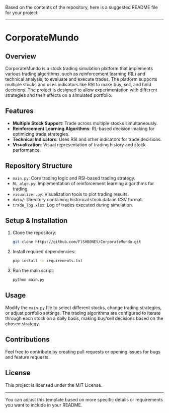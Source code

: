 Based on the contents of the repository, here is a suggested README file for your project:

---

# CorporateMundo

## Overview
CorporateMundo is a stock trading simulation platform that implements various trading algorithms, such as reinforcement learning (RL) and technical analysis, to evaluate and execute trades. The platform supports multiple stocks and uses indicators like RSI to make buy, sell, and hold decisions. The project is designed to allow experimentation with different strategies and their effects on a simulated portfolio.

## Features
- **Multiple Stock Support**: Trade across multiple stocks simultaneously.
- **Reinforcement Learning Algorithms**: RL-based decision-making for optimizing trade strategies.
- **Technical Indicators**: Uses RSI and other indicators for trade decisions.
- **Visualization**: Visual representation of trading history and stock performance.
  
## Repository Structure
- `main.py`: Core trading logic and RSI-based trading strategy.
- `RL_algo.py`: Implementation of reinforcement learning algorithms for trading.
- `visualizer.py`: Visualization tools to plot trading results.
- `data/`: Directory containing historical stock data in CSV format.
- `trade_log.xlsx`: Log of trades executed during simulation.

## Setup & Installation
1. Clone the repository:
   ```bash
   git clone https://github.com/FlSHB0NES/CorporateMundo.git
   ```
2. Install required dependencies:
   ```bash
   pip install -r requirements.txt
   ```
3. Run the main script:
   ```bash
   python main.py
   ```

## Usage
Modify the `main.py` file to select different stocks, change trading strategies, or adjust portfolio settings. The trading algorithms are configured to iterate through each stock on a daily basis, making buy/sell decisions based on the chosen strategy.

## Contributions
Feel free to contribute by creating pull requests or opening issues for bugs and feature requests.

## License
This project is licensed under the MIT License.

--- 

You can adjust this template based on more specific details or requirements you want to include in your README.
